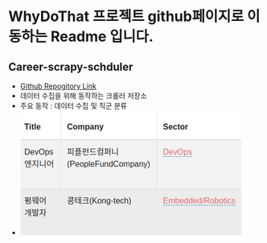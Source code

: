 # WhyDoThat 프로젝트 github페이지로 이동하는 Readme 입니다.
## Career-scrapy-schduler
* [Github Repogitory Link](https://github.com/WhyDoThat-career/career-scrapy-schduler)
* 데이터 수집을 위해 동작하는 크롤러 저장소
* 주요 동작 : 데이터 수집 및 직군 분류
* ![admin_image](img/admin_img.png)

